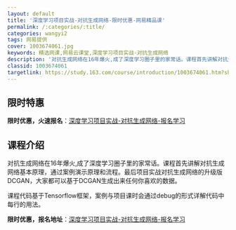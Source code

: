 ```yaml
---
layout: default
title: '深度学习项目实战-对抗生成网络-限时优惠-网易精品课'
permalink: /:categories/:title/
categories: wangyi2
tags: 网易提供
cover: 1003674061.jpg
keywords: 精选网课,网易云课堂,深度学习项目实战-对抗生成网络
description: '对抗生成网络在16年爆火,成了深度学习圈子里的家常话。课程首先讲解对抗生成网络基本原理，通过案例演示原理和流程。最后项目'
classid: 1003674061
targetlink: https://study.163.com/course/introduction/1003674061.htm?share=1&shareId=1025206652&utm_campaign=share&utm_medium=iphoneShare&utm_source=&utm_u=1025206652
---
```


## 限时特惠

**限时优惠，火速报名**：[深度学习项目实战-对抗生成网络-报名学习](https://study.163.com/course/introduction/1003674061.htm?share=1&shareId=1025206652&utm_campaign=share&utm_medium=iphoneShare&utm_source=&utm_u=1025206652)

## 课程介绍

对抗生成网络在16年爆火,成了深度学习圈子里的家常话。课程首先讲解对抗生成网络基本原理，通过案例演示原理和流程。最后项目实战对抗生成网络的升级版DCGAN，大家都可以基于DCGAN生成出来任何你喜欢的数据。

课程代码基于Tensorflow框架，案例与项目课时会通过debug的形式详解代码中每行的用法。

**限时优惠，报名地址**：[深度学习项目实战-对抗生成网络-报名学习](https://study.163.com/course/introduction/1003674061.htm?share=1&shareId=1025206652&utm_campaign=share&utm_medium=iphoneShare&utm_source=&utm_u=1025206652)

